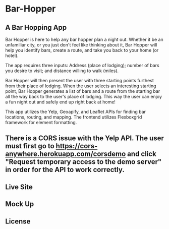 # Bar-Hopper

## A Bar Hopping App

Bar Hopper is here to help any bar hopper plan a night out. Whether it be an unfamiliar city, or you just don't feel like thinking about it, Bar Hopper will help you identify bars, create a route, and take you back to your home (or hotel).

The app requires three inputs: Address (place of lodging); number of bars you desire to visit; and distance willing to walk (miles).

Bar Hopper will then present the user with three starting points furthest from their place of lodging. When the user selects an interesting starting point, Bar Hopper generates a list of bars and a route from the starting bar all the way back to the user's place of lodging. This way the user can enjoy a fun night out and safely end up right back at home!

This app utilizes the Yelp, Geoapify, and Leaflet APIs for finding bar locations, routing, and mapping. The frontend utilizes Flexboxgrid framework for element formatting.

## There is a CORS issue with the Yelp API. The user must first go to https://cors-anywhere.herokuapp.com/corsdemo and click "Request temporary access to the demo server" in order for the API to work correctly.


## Live Site


## Mock Up


## License
